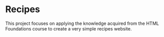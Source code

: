 # Recipes

This project focuses on applying the knowledge acquired from the HTML Foundations course to create a very simple recipes website.
